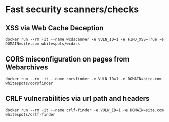 # Fast security scanners/checks

## XSS via Web Cache Deception
`docker run --rm -it --name wcdscanner -e VULN_ID=1 -e FIND_XSS=True -e DOMAIN=site.com whitespots/wcdxss`

## CORS misconfiguration on pages from Webarchives
`docker run --rm -it --name corsfinder -e VULN_ID=1 -e DOMAIN=site.com whitespots/corsfinder`

## CRLF vulnerabilities via url path and headers
`docker run --rm -it --name crlf-finder -e VULN_ID=1 -e DOMAIN=site.com whitespots/crlf-finder`

